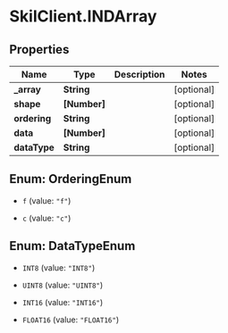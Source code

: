 # SkilClient.INDArray

## Properties

Name | Type | Description | Notes
------------ | ------------- | ------------- | -------------
**_array** | **String** |  | [optional] 
**shape** | **[Number]** |  | [optional] 
**ordering** | **String** |  | [optional] 
**data** | **[Number]** |  | [optional] 
**dataType** | **String** |  | [optional] 



## Enum: OrderingEnum


* `f` (value: `"f"`)

* `c` (value: `"c"`)





## Enum: DataTypeEnum


* `INT8` (value: `"INT8"`)

* `UINT8` (value: `"UINT8"`)

* `INT16` (value: `"INT16"`)

* `FLOAT16` (value: `"FLOAT16"`)




